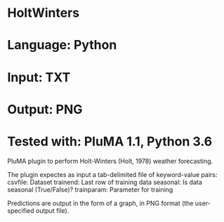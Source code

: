 # HoltWinters
# Language: Python
# Input: TXT
# Output: PNG
# Tested with: PluMA 1.1, Python 3.6

PluMA plugin to perform Holt-Winters (Holt, 1978) weather forecasting.

The plugin expectes as input a tab-delimited file of keyword-value pairs:
csvfile: Dataset
trainend: Last row of training data
seasonal: Is data seasonal (True/False)?
trainparam: Parameter for training

Predictions are output in the form of a graph, in PNG format (the user-specified output file).
